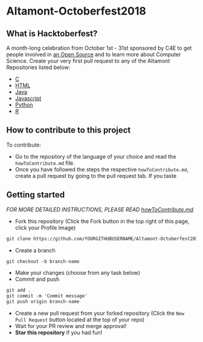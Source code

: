 # Altamont-Octoberfest2018

## What is Hacktoberfest?
A month-long celebration from October 1st - 31st sponsored by C4E to get people involved in [an Open Source](https://github.com/open-source) and to learn more about Computer Science. Create your very first pull request to any of the Altamont Repositories listed below:

* [C](https://github.com/DJN1/Altamont-Octoberfest2018-C)
* [HTML](https://github.com/Dino11223567/Altamont-Hacktoberfest-2018-HTML)
* [Java](#)
* [Javascript](https://github.com/Dino11223567/Altamont-2018-Hacktoberfest-Javascript)
* [Python](https://github.com/mamurray318/Altamont-Hacktoberfest-2018-Python)
* [R](https://github.com/DJN1/Altamont-Hacktoberfest2018-R)

## How to contribute to this project
To contribute:

* Go to the repository of the language of your choice and read the `howToContribute.md` file.
* Once you have followed the steps the respective `howToContribute.md`, create a pull request by going to the pull request tab. If you taste

## Getting started

*FOR MORE DETAILED INSTRUCTIONS, PLEASE READ [howToContribute.md](https://github.com/DJN1/Altamont-Hacktoberfest2018-C/blob/master/howToContribute.md)*

* Fork this repository (Click the Fork button in the top right of this page, click your Profile Image)

```markdown
git clone https://github.com/YOURGITHUBUSERNAME/Altamont-Octoberfest2018-C.git
```

* Create a branch

```markdown
git checkout -b branch-name
```

* Make your changes (choose from any task below)
* Commit and push

```markdown
git add .
git commit -m 'Commit message'
git push origin branch-name
```

* Create a new pull request from your forked repository (Click the `New Pull Request` button located at the top of your repo)
* Wait for your PR review and merge approval!
* __Star this repository__ if you had fun!




